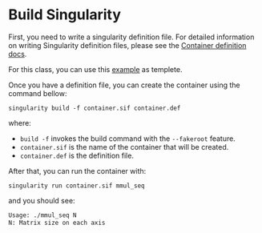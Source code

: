 # Build Singularity

First, you need to write a singularity definition file. For detailed information
on writing Singularity definition files, please see the
[Container definition docs](https://sylabs.io/guides/3.0/user-guide/definition_files.html).

For this class, you can use this
[example](https://github.com/HPCSys-Lab/HPC-101/blob/main/tutorials/build-singularity/container.def)
as templete.

Once you have a definition file, you can create the container using the command
bellow:

`singularity build -f container.sif container.def`

where:

- `build -f` invokes the build command with the `--fakeroot` feature.
- `container.sif` is the name of the container that will be created.
- `container.def` is the definition file.

After that, you can run the container with:

`singularity run container.sif mmul_seq`

and you should see:

```txt
Usage: ./mmul_seq N
N: Matrix size on each axis
```

